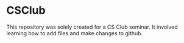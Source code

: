 # CSClub

This repository was solely created for a CS Club seminar. It involved learning how to add files and make changes to github.
